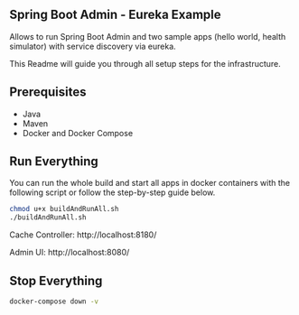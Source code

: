 ## Spring Boot Admin - Eureka Example

Allows to run Spring Boot Admin and two sample apps (hello world, health simulator) with service discovery via eureka. 

This Readme will guide you through all setup steps for the infrastructure.

## Prerequisites 

- Java
- Maven
- Docker and Docker Compose

## Run Everything
You can run the whole build and start all apps in docker containers with the following script or follow the step-by-step guide below.
```bash
chmod u+x buildAndRunAll.sh
./buildAndRunAll.sh
```
Cache Controller: http://localhost:8180/

Admin UI: http://localhost:8080/

## Stop Everything
```bash
docker-compose down -v
```
